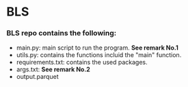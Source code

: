 # BLS

### BLS repo contains the following:
 - main.py: main script to run the program. __See remark No.1__
 - utils.py: contains the functions incluid the "main" function. 
 - requirements.txt: contains the used packages. 
 - args.txt: __See remark No.2__
 - output.parquet
